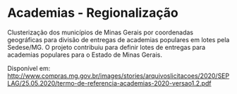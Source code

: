 # Academias - Regionalização
Clusterização dos municípios de Minas Gerais por coordenadas geográficas para divisão de entregas de academias populares em lotes pela Sedese/MG. O projeto contribuiu para definir lotes de entregas para academias populares para o Estado de Minas Gerais. 

Disponível em: <http://www.compras.mg.gov.br/images/stories/arquivoslicitacoes/2020/SEPLAG/25.05.2020/termo-de-referencia-academias-2020-versao1.2.pdf>
